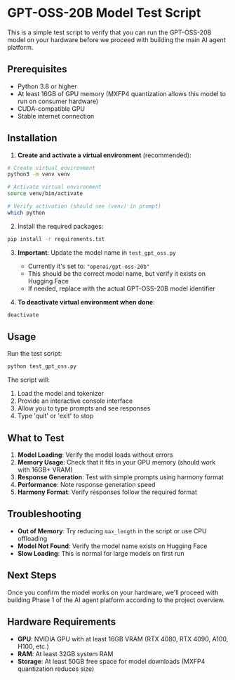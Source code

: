 # GPT-OSS-20B Model Test Script

This is a simple test script to verify that you can run the GPT-OSS-20B model on your hardware before we proceed with building the main AI agent platform.

## Prerequisites

- Python 3.8 or higher
- At least 16GB of GPU memory (MXFP4 quantization allows this model to run on consumer hardware)
- CUDA-compatible GPU
- Stable internet connection

## Installation

1. **Create and activate a virtual environment** (recommended):
```bash
# Create virtual environment
python3 -m venv venv

# Activate virtual environment
source venv/bin/activate

# Verify activation (should see (venv) in prompt)
which python
```

2. Install the required packages:
```bash
pip install -r requirements.txt
```

3. **Important**: Update the model name in `test_gpt_oss.py`
   - Currently it's set to: `"openai/gpt-oss-20b"`
   - This should be the correct model name, but verify it exists on Hugging Face
   - If needed, replace with the actual GPT-OSS-20B model identifier

4. **To deactivate virtual environment when done**:
```bash
deactivate
```

## Usage

Run the test script:
```bash
python test_gpt_oss.py
```

The script will:
1. Load the model and tokenizer
2. Provide an interactive console interface
3. Allow you to type prompts and see responses
4. Type 'quit' or 'exit' to stop

## What to Test

1. **Model Loading**: Verify the model loads without errors
2. **Memory Usage**: Check that it fits in your GPU memory (should work with 16GB+ VRAM)
3. **Response Generation**: Test with simple prompts using harmony format
4. **Performance**: Note response generation speed
5. **Harmony Format**: Verify responses follow the required format

## Troubleshooting

- **Out of Memory**: Try reducing `max_length` in the script or use CPU offloading
- **Model Not Found**: Verify the model name exists on Hugging Face
- **Slow Loading**: This is normal for large models on first run

## Next Steps

Once you confirm the model works on your hardware, we'll proceed with building Phase 1 of the AI agent platform according to the project overview.

## Hardware Requirements

- **GPU**: NVIDIA GPU with at least 16GB VRAM (RTX 4080, RTX 4090, A100, H100, etc.)
- **RAM**: At least 32GB system RAM
- **Storage**: At least 50GB free space for model downloads (MXFP4 quantization reduces size)
